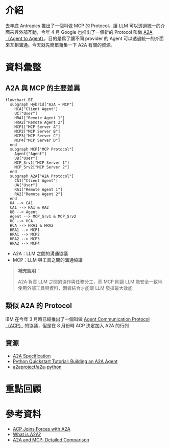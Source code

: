 # 介紹

去年底 Antropics 推出了一個叫做 MCP 的 Protocol，讓 LLM 可以透過統一的介面來與外部互動，今年 4 月 Google 也推出了一個新的 Protocol 叫做 [A2A（Agent to Agent）](https://developers.googleblog.com/en/a2a-a-new-era-of-agent-interoperability/)，目的是爲了讓不同 provider 的 Agent 可以透過統一的介面來互相溝通。今天就先簡單蒐集一下 A2A 有關的資源。

# 資料彙整

## A2A 與 MCP 的主要差異

```mermaid
flowchart BT
  subgraph Hybrid["A2A + MCP"]
    HCA["Client Agent"]
    UC["User"]
    HRA1["Remote Agent 1"]
    HRA2["Remote Agent 2"]
    MCP1["MCP Server A"]
    MCP2["MCP Server B"]
    MCP3["MCP Server C"]
    MCP4["MCP Server D"]
  end
  subgraph MCP["MCP Protocol"]
    Agent["Agent"]
    UB["User"]
    MCP_Srv1["MCP Server 1"]
    MCP_Srv2["MCP Server 2"]
  end
  subgraph A2A["A2A Protocol"]
    CA1["Client Agent"]
    UA["User"]
    RA1["Remote Agent 1"]
    RA2["Remote Agent 2"]
  end
  UA --> CA1
  CA1 --> RA1 & RA2
  UB --> Agent
  Agent --> MCP_Srv1 & MCP_Srv2
  UC --> HCA
  HCA --> HRA1 & HRA2
  HRA1 --> MCP1
  HRA1 --> MCP2
  HRA2 --> MCP3
  HRA2 --> MCP4
```

- A2A：LLM 之間的溝通協議
- MCP：LLM 與工具之間的溝通協議

> **補充說明**：
>
> A2A 負責 LLM 之間的協作與任務分工，而 MCP 則讓 LLM 能安全一致地使用外部工具與資料，兩者結合才能讓 LLM 發揮最大效能

## 類似 A2A 的 Protocol

IBM 在今年 3 月時已經推出了一個叫做 [Agent Communication Protocol（ACP）](https://github.com/i-am-bee/acp) 的協議，但是在 8 月份時 ACP 決定加入 A2A 的行列

## 資源

- [A2A Specification](https://a2a-protocol.org/latest/specification/)
- [Python Quickstart Tutorial: Building an A2A Agent](https://a2a-protocol.org/latest/tutorials/python/1-introduction/)
- [a2aproject/a2a-python](https://github.com/a2aproject/a2a-python)

# 重點回顧

# 參考資料

- [ACP Joins Forces with A2A](https://lfaidata.foundation/communityblog/2025/08/29/acp-joins-forces-with-a2a-under-the-linux-foundations-lf-ai-data/)
- [What is A2A?](https://a2a-protocol.org/latest/topics/what-is-a2a/)
- [A2A and MCP: Detailed Comparison](https://a2a-protocol.org/latest/topics/a2a-and-mcp/)